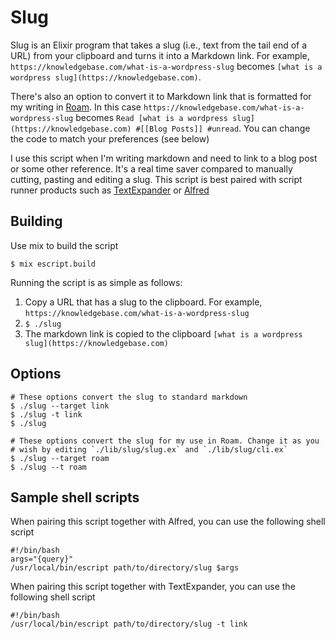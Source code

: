 # Slug

Slug is an Elixir program that takes a slug (i.e., text from the tail end of a URL) from your clipboard
and turns it into a Markdown link. For example, `https://knowledgebase.com/what-is-a-wordpress-slug` becomes 
`[what is a wordpress slug](https://knowledgebase.com)`.

There's also an option to convert it to Markdown link that is formatted for my
writing in [Roam](https://roamresearch.com/). In this case `https://knowledgebase.com/what-is-a-wordpress-slug` becomes 
`Read [what is a wordpress slug](https://knowledgebase.com) #[[Blog Posts]] #unread`.
You can change the code to match your preferences (see below)


I use this script when I'm writing markdown and need to link to a blog post or some other reference. It's a 
real time saver compared to manually cutting, pasting and editing a slug. This script is best paired with 
script runner products such as [TextExpander](https://textexpander.com/) or [Alfred](https://www.alfredapp.com/)

## Building
Use mix to build the script
```
$ mix escript.build
```

Running the script is as simple as follows:
1. Copy a URL that has a slug to the clipboard. For example, `https://knowledgebase.com/what-is-a-wordpress-slug` 
2. `$ ./slug`
3. The markdown link is copied to the clipboard `[what is a wordpress slug](https://knowledgebase.com)` 

## Options
```
# These options convert the slug to standard markdown
$ ./slug --target link
$ ./slug -t link
$ ./slug

# These options convert the slug for my use in Roam. Change it as you 
# wish by editing `./lib/slug/slug.ex` and `./lib/slug/cli.ex` 
$ ./slug --target roam
$ ./slug --t roam
```

## Sample shell scripts
When pairing this script together with Alfred, you can use the following shell script
```
#!/bin/bash
args="{query}"
/usr/local/bin/escript path/to/directory/slug $args
```
When pairing this script together with TextExpander, you can use the following shell script
```
#!/bin/bash
/usr/local/bin/escript path/to/directory/slug -t link
```




